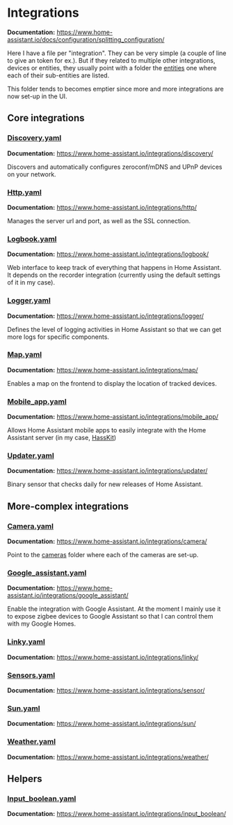 # Integrations

**Documentation:**
<https://www.home-assistant.io/docs/configuration/splitting_configuration/>

Here I have a file per "integration". They can be very simple (a couple of line
to give an token for ex.). But if they related to multiple other integrations,
devices or entities, they usually point with a folder the
[entities](../entitites) one where each of their sub-entities are listed.

This folder tends to becomes emptier since more and more integrations are now
set-up in the UI.

## Core integrations

### [Discovery.yaml](discovery.yaml)

**Documentation:** <https://www.home-assistant.io/integrations/discovery/>

Discovers and automatically configures zeroconf/mDNS and UPnP devices on your
network.

### [Http.yaml](http.yaml)

**Documentation:** <https://www.home-assistant.io/integrations/http/>

Manages the server url and port, as well as the SSL connection.

### [Logbook.yaml](logbook.yaml)

**Documentation:** <https://www.home-assistant.io/integrations/logbook/>

Web interface to keep track of everything that happens in Home Assistant. It
depends on the recorder integration (currently using the default settings of it
in my case).

### [Logger.yaml](logger.yaml)

**Documentation:** <https://www.home-assistant.io/integrations/logger/>

Defines the level of logging activities in Home Assistant so that we can get
more logs for specific components.

### [Map.yaml](map.yaml)

**Documentation:** <https://www.home-assistant.io/integrations/map/>

Enables a map on the frontend to display the location of tracked devices.

### [Mobile_app.yaml](mobile_app.yaml)

**Documentation:** <https://www.home-assistant.io/integrations/mobile_app/>

Allows Home Assistant mobile apps to easily integrate with the Home Assistant
server (in my case, [HassKit](https://github.com/tuanha2000vn/hasskit))

### [Updater.yaml](updater.yaml)

**Documentation:** <https://www.home-assistant.io/integrations/updater/>

Binary sensor that checks daily for new releases of Home Assistant.

## More-complex integrations

### [Camera.yaml](camera.yaml)

**Documentation:** <https://www.home-assistant.io/integrations/camera/>

Point to the [cameras](../entities/cameras) folder where each of the cameras are
set-up.

### [Google_assistant.yaml](google_assistant.yaml)

**Documentation:**
<https://www.home-assistant.io/integrations/google_assistant/>

Enable the integration with Google Assistant. At the moment I mainly use it to
expose zigbee devices to Google Assistant so that I can control them with my
Google Homes.

### [Linky.yaml](linky.yaml)

**Documentation:** <https://www.home-assistant.io/integrations/linky/>

### [Sensors.yaml](sensors.yaml)

**Documentation:** <https://www.home-assistant.io/integrations/sensor/>

### [Sun.yaml](sun.yaml)

**Documentation:** <https://www.home-assistant.io/integrations/sun/>

### [Weather.yaml](weather.yaml)

**Documentation:** <https://www.home-assistant.io/integrations/weather/>

## Helpers

### [Input_boolean.yaml](input_boolean.yaml)

**Documentation:** <https://www.home-assistant.io/integrations/input_boolean/>
